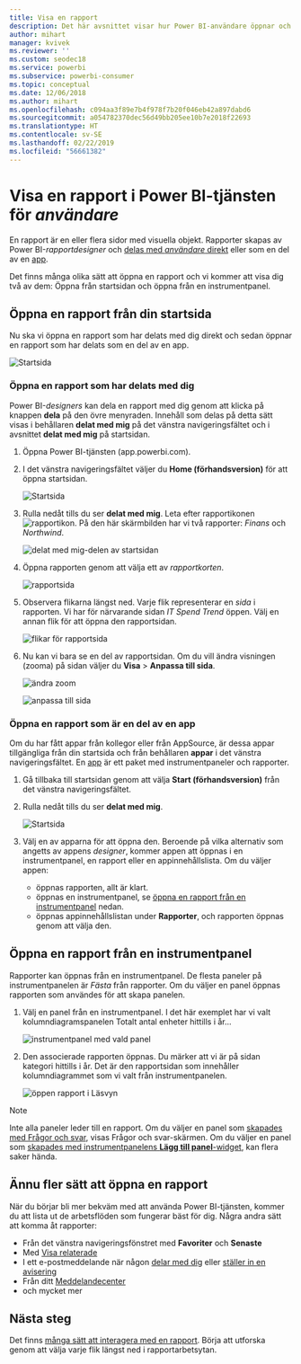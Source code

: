 ```yaml
---
title: Visa en rapport
description: Det här avsnittet visar hur Power BI-användare öppnar och visar en Power BI-rapport.
author: mihart
manager: kvivek
ms.reviewer: ''
ms.custom: seodec18
ms.service: powerbi
ms.subservice: powerbi-consumer
ms.topic: conceptual
ms.date: 12/06/2018
ms.author: mihart
ms.openlocfilehash: c094aa3f89e7b4f978f7b20f046eb42a897dabd6
ms.sourcegitcommit: a054782370dec56d49bb205ee10b7e2018f22693
ms.translationtype: HT
ms.contentlocale: sv-SE
ms.lasthandoff: 02/22/2019
ms.locfileid: "56661382"
---
```

# <a name="view-a-report-in-power-bi-service-for-consumers"></a>Visa en rapport i Power BI-tjänsten för *användare*
En rapport är en eller flera sidor med visuella objekt. Rapporter skapas av Power BI-*rapportdesigner* och [delas med *användare* direkt](end-user-shared-with-me.md) eller som en del av en [app](end-user-apps.md). 

Det finns många olika sätt att öppna en rapport och vi kommer att visa dig två av dem: Öppna från startsidan och öppna från en instrumentpanel. 

<!-- add art-->


## <a name="open-a-report-from-your-home-page"></a>Öppna en rapport från din startsida
Nu ska vi öppna en rapport som har delats med dig direkt och sedan öppnar en rapport som har delats som en del av en app.

   ![Startsida](./media/end-user-report-open/power-bi-home.png)

### <a name="open-a-report-that-has-been-shared-with-you"></a>Öppna en rapport som har delats med dig
Power BI-*designers* kan dela en rapport med dig genom att klicka på knappen **dela** på den övre menyraden. Innehåll som delas på detta sätt visas i behållaren **delat med mig** på det vänstra navigeringsfältet och i avsnittet **delat med mig** på startsidan.

1. Öppna Power BI-tjänsten (app.powerbi.com).

2. I det vänstra navigeringsfältet väljer du **Home (förhandsversion)** för att öppna startsidan.  

   ![Startsida](./media/end-user-report-open/power-bi-select-home.png)
   
3. Rulla nedåt tills du ser **delat med mig**. Leta efter rapportikonen ![rapportikon](./media/end-user-report-open/power-bi-report-icon.png). På den här skärmbilden har vi två rapporter: *Finans* och *Northwind*. 
   
   ![delat med mig-delen av startsidan](./media/end-user-report-open/power-bi-shared.png)

4. Öppna rapporten genom att välja ett av *rapportkorten*.

   ![rapportsida](./media/end-user-report-open/power-bi-report1.png)

5. Observera flikarna längst ned. Varje flik representerar en *sida* i rapporten. Vi har för närvarande sidan *IT Spend Trend* öppen. Välj en annan flik för att öppna den rapportsidan. 

   ![flikar för rapportsida](./media/end-user-report-open/power-bi-tabs.png)

6. Nu kan vi bara se en del av rapportsidan. Om du vill ändra visningen (zooma) på sidan väljer du **Visa** > **Anpassa till sida**.

   ![ändra zoom](./media/end-user-report-open/power-bi-fit.png)

   ![anpassa till sida](./media/end-user-report-open/power-bi-report2.png)

### <a name="open-a-report-that-is-part-of-an-app"></a>Öppna en rapport som är en del av en app
Om du har fått appar från kollegor eller från AppSource, är dessa appar tillgängliga från din startsida och från behållaren **appar** i det vänstra navigeringsfältet. En [app](end-user-apps.md) är ett paket med instrumentpaneler och rapporter.

1. Gå tillbaka till startsidan genom att välja **Start (förhandsversion)** från det vänstra navigeringsfältet.

7. Rulla nedåt tills du ser **delat med mig**.

   ![Startsida](./media/end-user-report-open/power-bi-my-apps.png)

8. Välj en av apparna för att öppna den. Beroende på vilka alternativ som angetts av appens *designer*, kommer appen att öppnas i en instrumentpanel, en rapport eller en appinnehållslista. Om du väljer appen:
    - öppnas rapporten, allt är klart.
    - öppnas en instrumentpanel, se [öppna en rapport från en instrumentpanel](#Open-a-report-from-a-dashboard) nedan.
    - öppnas appinnehållslistan under **Rapporter**, och rapporten öppnas genom att välja den.


## <a name="open-a-report-from-a-dashboard"></a>Öppna en rapport från en instrumentpanel
Rapporter kan öppnas från en instrumentpanel. De flesta paneler på instrumentpanelen är *Fästa* från rapporter. Om du väljer en panel öppnas rapporten som användes för att skapa panelen. 

1. Välj en panel från en instrumentpanel. I det här exemplet har vi valt kolumndiagramspanelen Totalt antal enheter hittills i år...

    ![instrumentpanel med vald panel](./media/end-user-report-open/power-bi-dashboard.png)

2.  Den associerade rapporten öppnas. Du märker att vi är på sidan kategori hittills i år. Det är den rapportsidan som innehåller kolumndiagrammet som vi valt från instrumentpanelen.

    ![öppen rapport i Läsvyn](./media/end-user-report-open/power-bi-report-new.png)

> [!NOTE]
> Inte alla paneler leder till en rapport. Om du väljer en panel som [skapades med Frågor och svar](end-user-q-and-a.md), visas Frågor och svar-skärmen. Om du väljer en panel som [skapades med instrumentpanelens **Lägg till panel**-widget](../service-dashboard-add-widget.md), kan flera saker hända.  


##  <a name="still-more-ways-to-open-a-report"></a>Ännu fler sätt att öppna en rapport
När du börjar bli mer bekväm med att använda Power BI-tjänsten, kommer du att lista ut de arbetsflöden som fungerar bäst för dig. Några andra sätt att komma åt rapporter:
- Från det vänstra navigeringsfönstret med **Favoriter** och **Senaste**    
- Med [Visa relaterade](end-user-related.md)    
- I ett e-postmeddelande när någon [delar med dig](../service-share-reports.md) eller [ställer in en avisering](end-user-alerts.md)    
- Från ditt [Meddelandecenter](end-user-notification-center.md)    
- och mycket mer

## <a name="next-steps"></a>Nästa steg
Det finns [många sätt att interagera med en rapport](end-user-reading-view.md).  Börja att utforska genom att välja varje flik längst ned i rapportarbetsytan.

